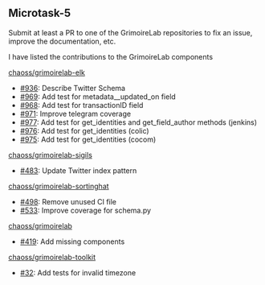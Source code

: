 ## Microtask-5

Submit at least a PR to one of the GrimoireLab repositories to fix an issue, improve the documentation, etc.

I have listed the contributions to the GrimoireLab components<br>

[chaoss/grimoirelab-elk](https://github.com/chaoss/grimoirelab-elk)

- [#936](https://github.com/chaoss/grimoirelab-elk/issues/936): Describe Twitter Schema
- [#969](https://github.com/chaoss/grimoirelab-elk/pull/969): Add test for metadata\_\_updated_on field
- [#968](https://github.com/chaoss/grimoirelab-elk/pull/968): Add test for transactionID field
- [#971](https://github.com/chaoss/grimoirelab-elk/pull/971): Improve telegram coverage
- [#977](https://github.com/chaoss/grimoirelab-elk/pull/977): Add test for get_identities and get_field_author methods (jenkins)
- [#976](https://github.com/chaoss/grimoirelab-elk/pull/976): Add test for get_identities (colic)
- [#975](https://github.com/chaoss/grimoirelab-elk/pull/975): Add test for get_identities (cocom)

[chaoss/grimoirelab-sigils](https://github.com/VSevagen/grimoirelab-sigils)

- [#483](https://github.com/chaoss/grimoirelab-sigils/pull/483): Update Twitter index pattern

[chaoss/grimoirelab-sortinghat](https://github.com/chaoss/grimoirelab-sortinghat)

- [#498](https://github.com/chaoss/grimoirelab-sortinghat/pull/498): Remove unused CI file
- [#533](https://github.com/chaoss/grimoirelab-sortinghat/pull/533): Improve coverage for schema.py

[chaoss/grimoirelab](https://github.com/chaoss/grimoirelab)

- [#419](https://github.com/chaoss/grimoirelab/pull/419): Add missing components

[chaoss/grimoirelab-toolkit](https://github.com/chaoss/grimoirelab-toolkit)

- [#32](https://github.com/chaoss/grimoirelab-toolkit/pull/35): Add tests for invalid timezone
